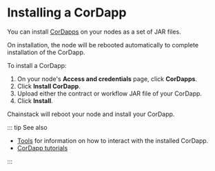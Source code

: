 # Installing a CorDapp

You can install [CorDapps](/blockchains/corda#cordapp) on your nodes as a set of JAR files.

On installation, the node will be rebooted automatically to complete installation of the CorDapp.

To install a CorDapp:

1. On your node's **Access and credentials** page, click **CorDapps**.
2. Click **Install CorDapp**.
3. Upload either the contract or workflow JAR file of your CorDapp.
4. Click **Install**.

Chainstack will reboot your node and install your CorDapp.

::: tip See also

* [Tools](/operations/corda/tools) for information on how to interact with the installed CorDapp.
* [CorDapp tutorials](https://docs.corda.net/tutorials-index.html)

:::
